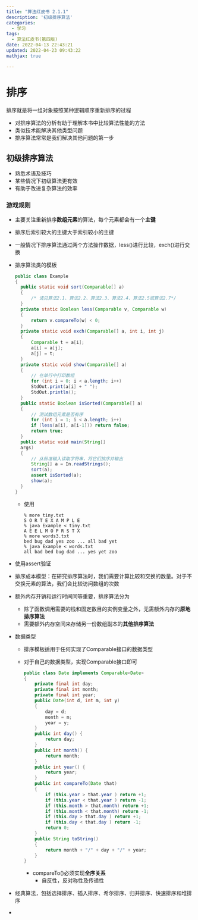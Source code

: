 ```yaml
---
title: "算法红皮书 2.1.1"
description: '初级排序算法'
categories:
  - 学习
tags:
  - 算法红皮书(第四版)
date: 2022-04-13 22:43:21
updated: 2022-04-23 09:43:22
mathjax: true

---
```


# 排序

排序就是将一组对象按照某种逻辑顺序重新排序的过程  

- 对排序算法的分析有助于理解本书中比较算法性能的方法
- 类似技术能解决其他类型问题
- 排序算法常常是我们解决其他问题的第一步

## 初级排序算法

- 熟悉术语及技巧
- 某些情况下初级算法更有效
- 有助于改进复杂算法的效率

### 游戏规则

- 主要关注重新排序**数组元素**的算法，每个元素都会有一个**主键**

- 排序后索引较大的主键大于索引较小的主键

- 一般情况下排序算法通过两个方法操作数据，less()进行比较，exch()进行交换

- 排序算法类的模板

  ```java
  public class Example
  {
  	public static void sort(Comparable[] a)
  	{
  		/* 请见算法2.1、算法2.2、算法2.3、算法2.4、算法2.5或算法2.7*/
  	}
  	private static Boolean less(Comparable v, Comparable w)
  	{
  		return v.compareTo(w) < 0;
  	}
  	private static void exch(Comparable[] a, int i, int j)
  	{
  		Comparable t = a[i];
  		a[i] = a[j];
  		a[j] = t;
  	}
  	private static void show(Comparable[] a)
  	{
  		// 在单行中打印数组
  		for (int i = 0; i < a.length; i++)
  		StdOut.print(a[i] + " ");
  		StdOut.println();
  	}
  	public static Boolean isSorted(Comparable[] a)
  	{
  		// 测试数组元素是否有序
  		for (int i = 1; i < a.length; i++)
  		if (less(a[i], a[i-1])) return false;
  		return true;
  	}
  	public static void main(String[]
  	args)
  	{
  		// 从标准输入读取字符串，将它们排序并输出
  		String[] a = In.readStrings();
  		sort(a);
  		assert isSorted(a);
  		show(a);
  	}
  }
  ```

  - 使用

    ```shell
    % more tiny.txt
    S O R T E X A M P L E
    % java Example < tiny.txt
    A E E L M O P R S T X
    % more words3.txt
    bed bug dad yes zoo ... all bad yet
    % java Example < words.txt
    all bad bed bug dad ... yes yet zoo
    
    ```

- 使用assert验证

- 排序成本模型：在研究排序算法时，我们需要计算比较和交换的数量。对于不交换元素的算法，我们会比较访问数组的次数

- 额外内存开销和运行时间同等重要，排序算法分为

  - 除了函数调用需要的栈和固定数目的实例变量之外，无需额外内存的**原地排序算法**
  - 需要额外内存空间来存储另一份数组副本的**其他排序算法**

- 数据类型

  - 排序模板适用于任何实现了Comparable接口的数据类型

  - 对于自己的数据类型，实现Comparable接口即可

    ```java
    public class Date implements Comparable<Date>
    {
    	private final int day;
    	private final int month;
    	private final int year;
    	public Date(int d, int m, int y)
    	{
    		day = d;
    		month = m;
    		year = y;
    	}
    	public int day() {
    		return day;
    	}
    	public int month() {
    		return month;
    	}
    	public int year() {
    		return year;
    	}
    	public int compareTo(Date that)
    	{
    		if (this.year > that.year ) return +1;
    		if (this.year < that.year ) return -1;
    		if (this.month > that.month) return +1;
    		if (this.month < that.month) return -1;
    		if (this.day > that.day ) return +1;
    		if (this.day < that.day ) return -1;
    		return 0;
    	}
    	public String toString()
    	{
    		return month + "/" + day + "/" + year;
    	}
    }
    ```

    - compareTo()必须实现**全序关系**
      - 自反性，反对称性及传递性

- 经典算法，包括选择排序、插入排序、希尔排序、归并排序、快速排序和堆排序

- 



